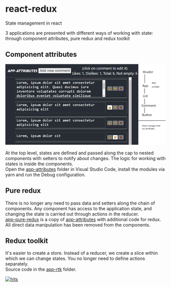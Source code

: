 # react-redux
State management in react

3 applications are presented with different ways of working with state: through component attributes, pure redux and redux toolkit

## Component attributes

![app](app.png)

At the top level, states are defined and passed along the cap to nested components with setters to notify about changes. The logic for working with states is inside the components.   
Open the [app-attributes](app-attributes) folder in Visual Studio Code, install the modules via yarn and run the Debug configuration.


## Pure redux

There is no longer any need to pass data and setters along the chain of components. Any component has access to the application state, and changing the state is carried out through actions in the reducer.   
[app-pure-redux](app-pure-redux) is a copy of [app-attributes](app-attributes) with additional code for redux. All direct data manipulation has been removed from the components.


## Redux toolkit

It's easier to create a store. Instead of a reducer, we create a slice within which we can change states. You no longer need to define actions separately.   
Source code in the [app-rtk](app-rtk) folder.

[![hits](https://myhits.vercel.app/api/hit/https%3A%2F%2Fgithub.com%2Fmiptleha%2Freact-redux?color=blue&label=hits&size=small)](https://myhits.vercel.app)
